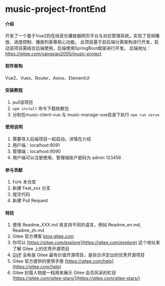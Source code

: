 # music-project-frontEnd

#### 介绍
开发了一个基于Vue2的在线音乐播放器网页平台与对应管理系统，实现了音频播放、进度控制、播放列表等核心功能。
此项目基于前后端分离架构进行开发，启动该项目需结合后端使用，后端使用SpringBoot框架进行开发。
后端地址：https://gitee.com/yangxiao2005/music-project

#### 软件架构
Vue2、Vuex、Router、Axios、ElementUI

#### 安装教程

1.  pull该项目
2.  `npm install` 命令下载依赖包
3.  分别在music-client-vue 与 music-manage-vue目录下执行 `npm run serve`

#### 使用说明

1.  需要导入后端项目一起启动，详情在介绍
2.  用户端：localhost:9091
3.  管理端：localhost:9090
4.  用户端可以注册使用，管理端账户密码为 admin 123456

#### 参与贡献

1.  Fork 本仓库
2.  新建 Feat_xxx 分支
3.  提交代码
4.  新建 Pull Request


#### 特技

1.  使用 Readme\_XXX.md 来支持不同的语言，例如 Readme\_en.md, Readme\_zh.md
2.  Gitee 官方博客 [blog.gitee.com](https://blog.gitee.com)
3.  你可以 [https://gitee.com/explore](https://gitee.com/explore) 这个地址来了解 Gitee 上的优秀开源项目
4.  [GVP](https://gitee.com/gvp) 全称是 Gitee 最有价值开源项目，是综合评定出的优秀开源项目
5.  Gitee 官方提供的使用手册 [https://gitee.com/help](https://gitee.com/help)
6.  Gitee 封面人物是一档用来展示 Gitee 会员风采的栏目 [https://gitee.com/gitee-stars/](https://gitee.com/gitee-stars/)
